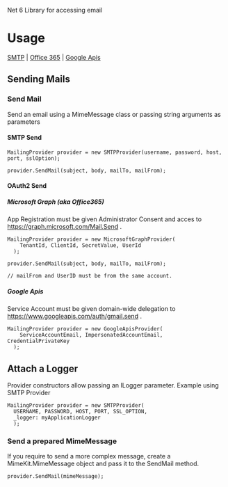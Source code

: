 Net 6 Library for accessing email

# Usage
[SMTP](#smtp-send) | [Office 365](#oauth2-send) | [Google Apis](#google-apis)

## Sending Mails
### Send Mail
Send an email using a MimeMessage class or passing string arguments as parameters

#### SMTP Send
```
MailingProvider provider = new SMTPProvider(username, password, host, port, sslOption);
  
provider.SendMail(subject, body, mailTo, mailFrom);
```

#### OAuth2 Send

##### Microsoft Graph (aka Office365)
App Registration must be given Administrator Consent and acces to https://graph.microsoft.com/Mail.Send .
```
MailingProvider provider = new MicrosoftGraphProvider(
    TenantId, ClientId, SecretValue, UserId
  );
  
provider.SendMail(subject, body, mailTo, mailFrom);

// mailFrom and UserID must be from the same account.
```

##### Google Apis
Service Account must be given domain-wide delegation to https://www.googleapis.com/auth/gmail.send .
```
MailingProvider provider = new GoogleApisProvider(
    ServiceAccountEmail, ImpersonatedAccountEmail, CredentialPrivateKey
  );
```

## Attach a Logger
Provider constructors allow passing an ILogger parameter. Example using SMTP Provider
```
MailingProvider provider = new SMTPProvider(
  USERNAME, PASSWORD, HOST, PORT, SSL_OPTION,
  _logger: myApplicationLogger
  );
```

### Send a prepared MimeMessage
If you require to send a more complex message, create a MimeKit.MimeMessage object and pass it to the SendMail method.
```
provider.SendMail(mimeMessage);
```
